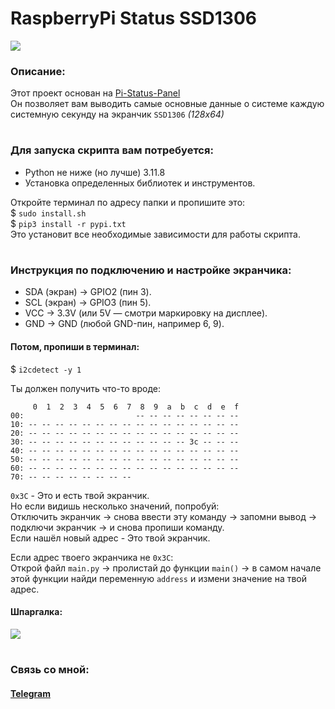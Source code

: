 # RaspberryPi Status SSD1306
![](https://github.com/user-attachments/assets/309f80e1-7894-42dd-ae5d-456a9f8faf0a)

### Описание:
Этот проект основан на [Pi-Status-Panel](https://github.com/LukovDev/Pi-Status-Panel)</br>
Он позволяет вам выводить самые основные данные о системе каждую системную секунду на экранчик ```SSD1306``` _(128x64)_</br>

#

### Для запуска скрипта вам потребуется:
- Python не ниже (но лучше) 3.11.8
- Установка определенных библиотек и инструментов.

Откройте терминал по адресу папки и пропишите это:</br>
$ ```sudo install.sh```</br>
$ ```pip3 install -r pypi.txt```</br>
Это установит все необходимые зависимости для работы скрипта.

#

### Инструкция по подключению и настройке экранчика:</br>
- SDA (экран) → GPIO2 (пин 3).</br>
- SCL (экран) → GPIO3 (пин 5).</br>
- VCC → 3.3V (или 5V — смотри маркировку на дисплее).</br>
- GND → GND (любой GND-пин, например 6, 9).</br>

#### Потом, пропиши в терминал:
$ ```i2cdetect -y 1```</br>

Ты должен получить что-то вроде:</br>
```
     0  1  2  3  4  5  6  7  8  9  a  b  c  d  e  f
00:                         -- -- -- -- -- -- -- --
10: -- -- -- -- -- -- -- -- -- -- -- -- -- -- -- --
20: -- -- -- -- -- -- -- -- -- -- -- -- -- -- -- --
30: -- -- -- -- -- -- -- -- -- -- -- -- 3c -- -- --
40: -- -- -- -- -- -- -- -- -- -- -- -- -- -- -- --
50: -- -- -- -- -- -- -- -- -- -- -- -- -- -- -- --
60: -- -- -- -- -- -- -- -- -- -- -- -- -- -- -- --
70: -- -- -- -- -- -- -- --
```

```0x3C``` - Это и есть твой экранчик.</br>
Но если видишь несколько значений, попробуй:</br>
Отключить экранчик -> снова ввести эту команду -> запомни вывод -> подключи экранчик -> и снова пропиши команду.</br>
Если нашёл новый адрес - Это твой экранчик.</br>

Если адрес твоего экранчика не ```0x3C```:</br>
Открой файл ```main.py``` -> пролистай до функции ```main()``` -> в самом начале этой функции найди переменную ```address``` и измени значение на твой адрес.

#### Шпаргалка:</br>
![](https://github.com/user-attachments/assets/7cc4a471-98ca-4d1c-bc8e-34c4818cf3e8)

#

### Связь со мной:
#### [Telegram](https://t.me/mr_lukov)

